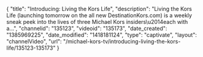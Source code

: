 {
    "title": "Introducing: Living the Kors Life",
    "description": "Living the Kors Life (launching tomorrow on the all new DestinationKors.com) is a weekly sneak peek into the lives of three Michael Kors insiders\u2014each with a...",
    "channelid": "135123",
    "videoid": "135173",
    "date_created": "1385969225",
    "date_modified": "1418181124",
    "type": "captivate",
    "layout": "channelVideo",
    "url": "\/michael-kors-tv\/introducing-living-the-kors-life\/135123-135173"
}